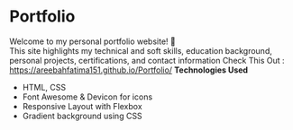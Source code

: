 # Portfolio
Welcome to my personal portfolio website! 👋  
This site highlights my technical and soft skills, education background, personal projects, certifications, and contact information
Check This Out : https://areebahfatima151.github.io/Portfolio/
**Technologies Used**
- HTML, CSS
- Font Awesome & Devicon for icons
- Responsive Layout with Flexbox
- Gradient background using CSS
